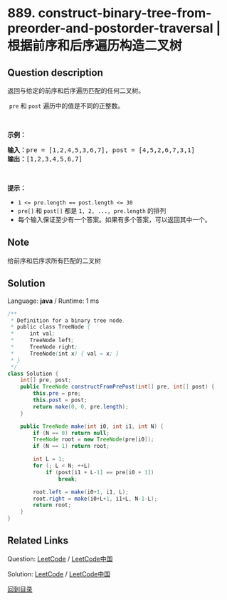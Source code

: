﻿# 889. construct-binary-tree-from-preorder-and-postorder-traversal | 根据前序和后序遍历构造二叉树

## Question description

<!--If you want to use the English description, use <p>Given two integer arrays, <code>preorder</code> and <code>postorder</code> where <code>preorder</code> is the preorder traversal of a binary tree of <strong>distinct</strong> values and <code>postorder</code> is the postorder traversal of the same tree, reconstruct and return <em>the binary tree</em>.</p>

<p>If there exist multiple answers, you can <strong>return any</strong> of them.</p>

<p>&nbsp;</p>
<p><strong>Example 1:</strong></p>
<img alt="" src="https://assets.leetcode.com/uploads/2021/07/24/lc-prepost.jpg" style="width: 304px; height: 265px;" />
<pre>
<strong>Input:</strong> preorder = [1,2,4,5,3,6,7], postorder = [4,5,2,6,7,3,1]
<strong>Output:</strong> [1,2,3,4,5,6,7]
</pre>

<p><strong>Example 2:</strong></p>

<pre>
<strong>Input:</strong> preorder = [1], postorder = [1]
<strong>Output:</strong> [1]
</pre>

<p>&nbsp;</p>
<p><strong>Constraints:</strong></p>

<ul>
	<li><code>1 &lt;= preorder.length &lt;= 30</code></li>
	<li><code>1 &lt;= preorder[i] &lt;= preorder.length</code></li>
	<li>All the values of <code>preorder</code> are <strong>unique</strong>.</li>
	<li><code>postorder.length == preorder.length</code></li>
	<li><code>1 &lt;= postorder[i] &lt;= postorder.length</code></li>
	<li>All the values of <code>postorder</code> are <strong>unique</strong>.</li>
	<li>It is guaranteed that <code>preorder</code> and <code>postorder</code> are the preorder traversal and postorder traversal of the same binary tree.</li>
</ul>
 instead-->
<p>返回与给定的前序和后序遍历匹配的任何二叉树。</p>

<p>&nbsp;<code>pre</code>&nbsp;和&nbsp;<code>post</code>&nbsp;遍历中的值是不同的正整数。</p>

<p>&nbsp;</p>

<p><strong>示例：</strong></p>

<pre><strong>输入：</strong>pre = [1,2,4,5,3,6,7], post = [4,5,2,6,7,3,1]
<strong>输出：</strong>[1,2,3,4,5,6,7]
</pre>

<p>&nbsp;</p>

<p><strong>提示：</strong></p>

<ul>
	<li><code>1 &lt;= pre.length == post.length &lt;= 30</code></li>
	<li><code>pre[]</code>&nbsp;和&nbsp;<code>post[]</code>&nbsp;都是&nbsp;<code>1, 2, ..., pre.length</code>&nbsp;的排列</li>
	<li>每个输入保证至少有一个答案。如果有多个答案，可以返回其中一个。</li>
</ul>


## Note

给前序和后序求所有匹配的二叉树


## Solution

Language: **java**  /  Runtime: 1 ms

```java
/**
 * Definition for a binary tree node.
 * public class TreeNode {
 *     int val;
 *     TreeNode left;
 *     TreeNode right;
 *     TreeNode(int x) { val = x; }
 * }
 */
class Solution {
    int[] pre, post;
    public TreeNode constructFromPrePost(int[] pre, int[] post) {
        this.pre = pre;
        this.post = post;
        return make(0, 0, pre.length);
    }

    public TreeNode make(int i0, int i1, int N) {
        if (N == 0) return null;
        TreeNode root = new TreeNode(pre[i0]);
        if (N == 1) return root;

        int L = 1;
        for (; L < N; ++L)
            if (post[i1 + L-1] == pre[i0 + 1])
                break;

        root.left = make(i0+1, i1, L);
        root.right = make(i0+L+1, i1+L, N-1-L);
        return root;
    }
}

```



## Related Links

Question: [LeetCode](https://leetcode.com/problems/construct-binary-tree-from-preorder-and-postorder-traversal/description/)  /  [LeetCode中国](https://leetcode-cn.com/problems/construct-binary-tree-from-preorder-and-postorder-traversal/description/)

Solution: [LeetCode](https://leetcode.com/articles/construct-binary-tree-from-preorder-and-postorder-traversal/)  /  [LeetCode中国](https://leetcode-cn.com/articles/construct-binary-tree-from-preorder-and-postorder-traversal/)

[回到目录](../README.md)